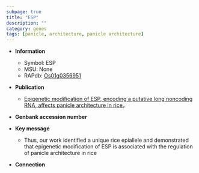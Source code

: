 ```yaml
---
subpage: true
title: "ESP"
description: ""
category: genes
tags: [panicle, architecture, panicle architecture]
---
```


* **Information**  
    + Symbol: ESP  
    + MSU: None  
    + RAPdb: [Os01g0356951](http://rapdb.dna.affrc.go.jp/viewer/gbrowse_details/irgsp1?name=Os01g0356951)  

* **Publication**  
    + [Epigenetic modification of ESP, encoding a putative long noncoding RNA, affects panicle architecture in rice.](N+Y).

* **Genbank accession number**  

* **Key message**  
    + Thus, our work identified a unique rice epiallele and demonstrated that epigenetic modification of ESP is associated with the regulation of panicle architecture in rice

* **Connection**  



